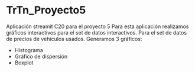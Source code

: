 # TrTn_Proyecto5
Aplicación streamit C20 para el proyecto 5
Para esta aplicación realizamos gráficos interactivos para el set de datos interactivos. 
Para el set de datos de precios de vehiculos usados.
Generamos 3 gráficos:
- Histograma
- Gráfico de dispersión
- Boxplot
